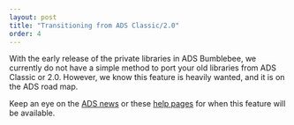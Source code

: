 ```yaml
---
layout: post
title: "Transitioning from ADS Classic/2.0"
order: 4
---
```


With the early release of the private libraries in ADS Bumblebee, we currently do not have a simple method to port your old libraries from ADS Classic or 2.0. However, we know this feature is heavily wanted, and it is on the ADS road map. 

Keep an eye on the [ADS news](https://adsabs.github.io/blog/news) or these [help pages](https://adsabs.github.io/help) for when this feature will be available.
